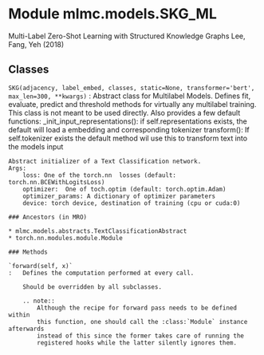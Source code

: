 Module mlmc.models.SKG_ML
=========================
Multi-Label Zero-Shot Learning with Structured Knowledge Graphs Lee, Fang, Yeh (2018)

Classes
-------

`SKG(adjacency, label_embed, classes, static=None, transformer='bert', max_len=300, **kwargs)`
:   Abstract class for Multilabel Models. Defines fit, evaluate, predict and threshold methods for virtually any
    multilabel training.
    This class is not meant to be used directly.
    Also provides a few default functions:
        _init_input_representations(): if self.representations exists, the default will load a embedding and corresponding tokenizer
        transform(): If self.tokenizer exists the default method wil use this to transform text into the models input
    
    Abstract initializer of a Text Classification network.
    Args:
        loss: One of the torch.nn  losses (default: torch.nn.BCEWithLogitsLoss)
        optimizer:  One of toch.optim (default: torch.optim.Adam)
        optimizer_params: A dictionary of optimizer parameters
        device: torch device, destination of training (cpu or cuda:0)

    ### Ancestors (in MRO)

    * mlmc.models.abstracts.TextClassificationAbstract
    * torch.nn.modules.module.Module

    ### Methods

    `forward(self, x)`
    :   Defines the computation performed at every call.
        
        Should be overridden by all subclasses.
        
        .. note::
            Although the recipe for forward pass needs to be defined within
            this function, one should call the :class:`Module` instance afterwards
            instead of this since the former takes care of running the
            registered hooks while the latter silently ignores them.